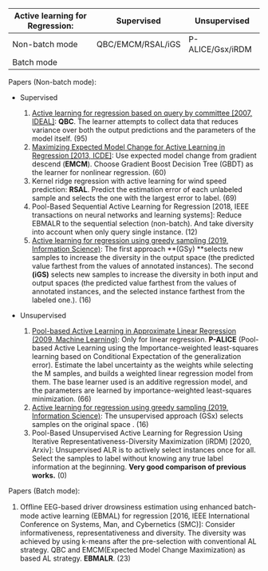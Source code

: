 | Active learning for Regression: | Supervised        | Unsupervised     |
| ------------------------------- | ----------------- | ---------------- |
| Non-batch mode                  | QBC/EMCM/RSAL/iGS | P-ALICE/Gsx/iRDM |
| Batch mode                      |                   |                  |

Papers (Non-batch mode):
- Supervised
  1. [Active learning for regression based on query by committee [2007, IDEAL]](https://link.springer.xilesou.top/chapter/10.1007/978-3-540-77226-2_22): 
    **QBC**.
    The learner attempts to collect data that reduces variance over both the output predictions and the parameters of the model itself. 
    (95)
  2. [Maximizing Expected Model Change for Active Learning in Regression [2013, ICDE]](https://ieeexplore.ieee.org/abstract/document/6729489/): 
    Use expected model change from gradient descend (**EMCM**).
    Choose Gradient Boost Decision Tree (GBDT) as the learner for nonlinear regression.
    (60)
  3. Kernel ridge regression with active learning for wind speed prediction:
    **RSAL**.
    Predict the estimation error of each unlabeled sample and selects the one with the largest error to label.
   (69)
  4. Pool-Based Sequential Active Learning for Regression [2018, IEEE transactions on neural networks and learning systems]: 
    Reduce EBMALR to the sequential selection (non-batch). 
    And take diversity into account when only query single instance.
    (12)
  5. [Active learning for regression using greedy sampling (2019, Information Science)](https://www.sciencedirect.com/science/article/pii/S0020025518307680):
    The first approach **(GSy) **selects new samples to increase the diversity in the output space (the predicted value farthest from the values of annotated instances). 
    The second **(iGS)** selects new samples to increase the diversity in both input and output spaces (the predicted value farthest from the values of annotated instances, and the selected instance farthest from the labeled one.).
    (16)
    
- Unsupervised
  1. [Pool-based Active Learning in Approximate Linear Regression (2009, Machine Learning)](https://idp.springer.com/authorize?response_type=cookie&client_id=springerlink&redirect_uri=http://link.springer.com/article/10.1007/s10994-009-5100-3): 
    Only for linear regression.
    **P-ALICE** (Pool-based Active Learning using the Importance-weighted least-squares learning based on Conditional Expectation of the generalization error).
    Estimate the label uncertainty as the weights while selecting the M samples, and builds a weighted linear regression model from them.
    The base learner used is an additive regression model, and the parameters are learned by importance-weighted least-squares minimization. 
    (66)
  2. [Active learning for regression using greedy sampling (2019, Information Science)](https://www.sciencedirect.com/science/article/pii/S0020025518307680):
    The unsupervised approach (GSx) selects samples on the original space .
    (16)
  3. Pool-Based Unsupervised Active Learning for Regression Using Iterative Representativeness-Diversity Maximization (iRDM) [2020, Arxiv]:
   Unsupervised ALR is to actively select instances once for all.
   Select the samples to label without knowing any true label information at the beginning.
   **Very good comparison of previous works.**
    (0)

Papers (Batch mode):
1. Ofﬂine EEG-based driver drowsiness estimation using enhanced batch-mode active learning (EBMAL) for regression [2016, IEEE International Conference on Systems, Man, and Cybernetics (SMC)]: 
   Consider informativeness, representativeness and diversity. 
   The diversity was achieved by using k-means after the pre-selection with conventional AL strategy.
   QBC and EMCM(Expected Model Change Maximization) as based AL strategy.
   **EBMALR**.
   (23)